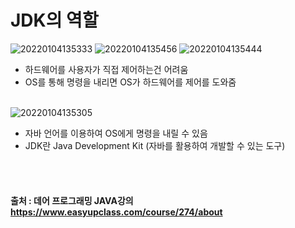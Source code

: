 # JDK의 역할
![20220104135333](https://user-images.githubusercontent.com/78770230/148012923-a1144a8f-75c1-4a4b-8f26-66cc94130025.jpg)
![20220104135456](https://user-images.githubusercontent.com/78770230/148012882-816743bd-5915-4903-8603-615c96ec0ea2.jpg)
![20220104135444](https://user-images.githubusercontent.com/78770230/148013006-fcf39cb5-f318-4e4e-a452-50798d04f414.jpg)

- 하드웨어를 사용자가 직접 제어하는건 어려움
- OS를 통해 명령을 내리면 OS가 하드웨어를 제어를 도와줌
<br/><br/>

![20220104135305](https://user-images.githubusercontent.com/78770230/148013102-20ac3a86-a061-4c16-ad58-f4e5ecb11b38.jpg)

- 자바 언어를 이용하여 OS에게 명령을 내릴 수 있음
- JDK란 Java Development Kit (자바를 활용하여 개발할 수 있는 도구)









<br/><br/>

#### 출처 : 데어 프로그래밍 JAVA강의 <https://www.easyupclass.com/course/274/about>

